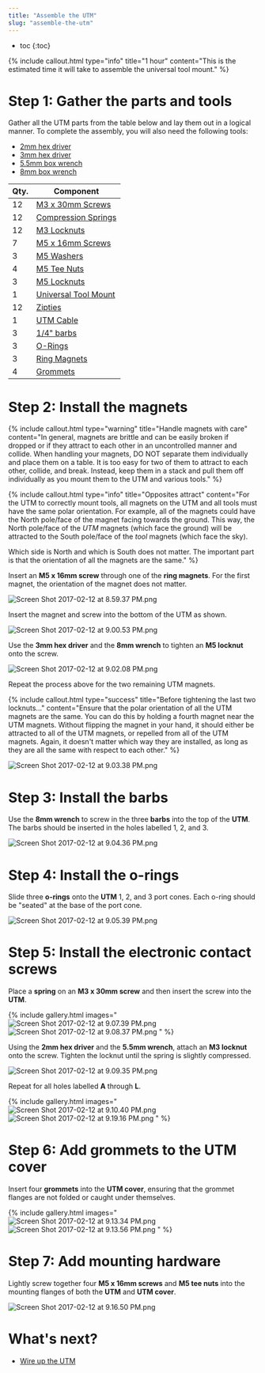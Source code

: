 ```yaml
---
title: "Assemble the UTM"
slug: "assemble-the-utm"
---
```


* toc
{:toc}


{%
include callout.html
type="info"
title="1 hour"
content="This is the estimated time it will take to assemble the universal tool mount."
%}

# Step 1: Gather the parts and tools
Gather all the UTM parts from the table below and lay them out in a logical manner. To complete the assembly, you will also need the following tools:

* [2mm hex driver](../../Extras/bom/miscellaneous.md#2mm-hex-driver)
* [3mm hex driver](../../Extras/bom/miscellaneous.md#3mm-hex-driver)
* [5.5mm box wrench](../../Extras/bom/miscellaneous.md#55mm-box-wrench)
* [8mm box wrench](../../Extras/bom/miscellaneous.md#8mm-box-wrench)

|Qty.                          |Component                     |
|------------------------------|------------------------------|
|12                            |[M3 x 30mm Screws](../../Extras/bom/fasteners-and-hardware.md#m3-screws)
|12                            |[Compression Springs](../../Extras/bom/miscellaneous.md#compression-springs)
|12                            |[M3 Locknuts](../../Extras/bom/fasteners-and-hardware.md#m3-locknuts)
|7                             |[M5 x 16mm Screws](../../Extras/bom/fasteners-and-hardware.md#m5-screws)
|3                             |[M5 Washers](../../Extras/bom/fasteners-and-hardware.md#m5-washers)
|4                             |[M5 Tee Nuts](../../Extras/bom/fasteners-and-hardware.md#m5-tee-nuts)
|3                             |[M5 Locknuts](../../Extras/bom/fasteners-and-hardware.md#m5-locknuts)
|1                             |[Universal Tool Mount](../../Extras/bom/plastic-parts.md#universal-tool-mount)
|12                            |[Zipties](../../Extras/bom/miscellaneous.md#zip-ties)
|1                             |[UTM Cable](../../Extras/bom/electronics-and-wiring.md#universal-tool-mount-cable)
|3                             |[1/4" barbs](../../Extras/bom/tubing.md#barbs)
|3                             |[O-Rings](../../Extras/bom/tubing.md#o-rings)
|3                             |[Ring Magnets](../../Extras/bom/miscellaneous.md#ring-magnets)
|4                             |[Grommets](../../Extras/bom/tubing.md#grommets)

# Step 2: Install the magnets

{%
include callout.html
type="warning"
title="Handle magnets with care"
content="In general, magnets are brittle and can be easily broken if dropped or if they attract to each other in an uncontrolled manner and collide. When handling your magnets, DO NOT separate them individually and place them on a table. It is too easy for two of them to attract to each other, collide, and break. Instead, keep them in a stack and pull them off individually as you mount them to the UTM and various tools."
%}



{%
include callout.html
type="info"
title="Opposites attract"
content="For the UTM to correctly mount tools, all magnets on the UTM and all tools must have the same polar orientation. For example, all of the magnets could have the North pole/face of the magnet facing towards the ground. This way, the North pole/face of the *UTM* magnets (which face the ground) will be attracted to the South pole/face of the *tool* magnets (which face the sky).

Which side is North and which is South does not matter. The important part is that the orientation of all the magnets are the same."
%}

Insert an **M5 x 16mm screw** through one of the **ring magnets**. For the first magnet, the orientation of the magnet does not matter.

![Screen Shot 2017-02-12 at 8.59.37 PM.png](_images/Screen_Shot_2017-02-12_at_8.59.37_PM.png)

Insert the magnet and screw into the bottom of the UTM as shown.

![Screen Shot 2017-02-12 at 9.00.53 PM.png](_images/Screen_Shot_2017-02-12_at_9.00.53_PM.png)

Use the **3mm hex driver** and the **8mm wrench** to tighten an **M5 locknut** onto the screw.

![Screen Shot 2017-02-12 at 9.02.08 PM.png](_images/Screen_Shot_2017-02-12_at_9.02.08_PM.png)

Repeat the process above for the two remaining UTM magnets.

{%
include callout.html
type="success"
title="Before tightening the last two locknuts..."
content="Ensure that the polar orientation of all the UTM magnets are the same. You can do this by holding a fourth magnet near the UTM magnets. Without flipping the magnet in your hand, it should either be attracted to all of the UTM magnets, or repelled from all of the UTM magnets. Again, it doesn't matter which way they are installed, as long as they are all the same with respect to each other."
%}



![Screen Shot 2017-02-12 at 9.03.38 PM.png](_images/Screen_Shot_2017-02-12_at_9.03.38_PM.png)

# Step 3: Install the barbs
Use the **8mm wrench** to screw in the three **barbs** into the top of the **UTM**. The barbs should be inserted in the holes labelled 1, 2, and 3.

![Screen Shot 2017-02-12 at 9.04.36 PM.png](_images/Screen_Shot_2017-02-12_at_9.04.36_PM.png)

# Step 4: Install the o-rings
Slide three **o-rings** onto the **UTM** 1, 2, and 3 port cones. Each o-ring should be "seated" at the base of the port cone.

![Screen Shot 2017-02-12 at 9.05.39 PM.png](_images/Screen_Shot_2017-02-12_at_9.05.39_PM.png)

# Step 5: Install the electronic contact screws
Place a **spring** on an **M3 x 30mm screw** and then insert the screw into the **UTM**.

{% include gallery.html images="
![Screen Shot 2017-02-12 at 9.07.39 PM.png](_images/Screen_Shot_2017-02-12_at_9.07.39_PM.png)
![Screen Shot 2017-02-12 at 9.08.37 PM.png](_images/Screen_Shot_2017-02-12_at_9.08.37_PM.png)
" %}

Using the **2mm hex driver** and the **5.5mm wrench**, attach an **M3 locknut** onto the screw. Tighten the locknut until the spring is slightly compressed.

![Screen Shot 2017-02-12 at 9.09.35 PM.png](_images/Screen_Shot_2017-02-12_at_9.09.35_PM.png)

Repeat for all holes labelled **A** through **L**.

{% include gallery.html images="
![Screen Shot 2017-02-12 at 9.10.40 PM.png](_images/Screen_Shot_2017-02-12_at_9.10.40_PM.png)
![Screen Shot 2017-02-12 at 9.19.16 PM.png](_images/Screen_Shot_2017-02-12_at_9.19.16_PM.png)
" %}

# Step 6: Add grommets to the UTM cover
Insert four **grommets** into the **UTM cover**, ensuring that the grommet flanges are not folded or caught under themselves.

{% include gallery.html images="
![Screen Shot 2017-02-12 at 9.13.34 PM.png](_images/Screen_Shot_2017-02-12_at_9.13.34_PM.png)
![Screen Shot 2017-02-12 at 9.13.56 PM.png](_images/Screen_Shot_2017-02-12_at_9.13.56_PM.png)
" %}

# Step 7: Add mounting hardware
Lightly screw together four **M5 x 16mm screws** and **M5 tee nuts** into the mounting flanges of both the **UTM** and **UTM cover**.

![Screen Shot 2017-02-12 at 9.16.50 PM.png](_images/Screen_Shot_2017-02-12_at_9.16.50_PM.png)


# What's next?

 * [Wire up the UTM](wire-up-the-utm.md)
